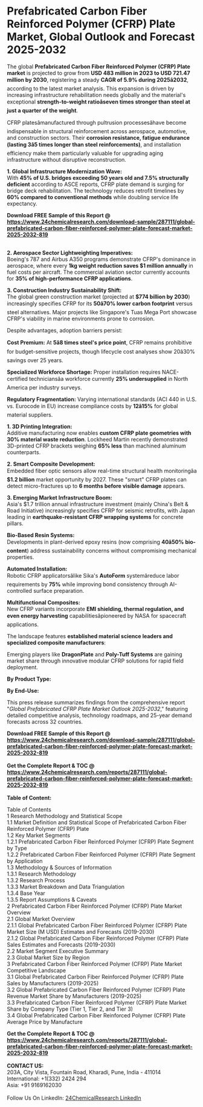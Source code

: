 <h1>Prefabricated Carbon Fiber Reinforced Polymer (CFRP) Plate Market, Global Outlook and Forecast 2025-2032</h1><p>The global <strong>Prefabricated Carbon Fiber Reinforced Polymer (CFRP) Plate market</strong> is projected to grow from <strong>USD 483 million in 2023 to USD 721.47 million by 2030</strong>, registering a steady <strong>CAGR of 5.9% during 2025â2032</strong>, according to the latest market analysis. This expansion is driven by increasing infrastructure rehabilitation needs globally and the material's exceptional <strong>strength-to-weight ratioâseven times stronger than steel at just a quarter of the weight</strong>.</p><p>CFRP platesâmanufactured through pultrusion processesâhave become indispensable in structural reinforcement across aerospace, automotive, and construction sectors. Their <strong>corrosion resistance, fatigue endurance (lasting 3â5 times longer than steel reinforcements)</strong>, and installation efficiency make them particularly valuable for upgrading aging infrastructure without disruptive reconstruction.</p><p><strong>1. Global Infrastructure Modernization Wave:</strong><br> 
With <strong>45% of U.S. bridges exceeding 50 years old and 7.5% structurally deficient</strong> according to ASCE reports, CFRP plate demand is surging for bridge deck rehabilitation. The technology reduces retrofit timelines by <strong>60% compared to conventional methods</strong> while doubling service life expectancy.</p><div><b>Download FREE Sample of this Report @ 
            <a href="https://www.24chemicalresearch.com/download-sample/287111/global-prefabricated-carbon-fiber-reinforced-polymer-plate-forecast-market-2025-2032-819">
            https://www.24chemicalresearch.com/download-sample/287111/global-prefabricated-carbon-fiber-reinforced-polymer-plate-forecast-market-2025-2032-819</a></b></div><br><p><strong>2. Aerospace Sector Lightweighting Imperatives:</strong><br>
Boeing's 787 and Airbus A350 programs demonstrate CFRP's dominance in aerospace, where every <strong>1kg weight reduction saves $1 million annually</strong> in fuel costs per aircraft. The commercial aviation sector currently accounts for <strong>35% of high-performance CFRP applications</strong>.</p><p><strong>3. Construction Industry Sustainability Shift:</strong><br> 
The global green construction market (projected at <strong>$774 billion by 2030</strong>) increasingly specifies CFRP for its <strong>50â70% lower carbon footprint</strong> versus steel alternatives. Major projects like Singapore's Tuas Mega Port showcase CFRP's viability in marine environments prone to corrosion.</p><p>Despite advantages, adoption barriers persist:</p><p><strong>Cost Premium:</strong> At <strong>5â8 times steel's price point</strong>, CFRP remains prohibitive for budget-sensitive projects, though lifecycle cost analyses show 20â30% savings over 25 years.</p><p><strong>Specialized Workforce Shortage:</strong> Proper installation requires NACE-certified techniciansâa workforce currently <strong>25% undersupplied</strong> in North America per industry surveys.</p><p><strong>Regulatory Fragmentation:</strong> Varying international standards (ACI 440 in U.S. vs. Eurocode in EU) increase compliance costs by <strong>12â15%</strong> for global material suppliers.</p><p><strong>1. 3D Printing Integration:</strong><br> 
Additive manufacturing now enables <strong>custom CFRP plate geometries with 30% material waste reduction</strong>. Lockheed Martin recently demonstrated 3D-printed CFRP brackets weighing <strong>65% less</strong> than machined aluminum counterparts.</p><p><strong>2. Smart Composite Development:</strong><br>
Embedded fiber optic sensors allow real-time structural health monitoringâa <strong>$1.2 billion</strong> market opportunity by 2027. These "smart" CFRP plates can detect micro-fractures up to <strong>6 months before visible damage</strong> appears.</p><p><strong>3. Emerging Market Infrastructure Boom:</strong><br> 
Asia's $1.7 trillion annual infrastructure investment (mainly China's Belt &amp; Road Initiative) increasingly specifies CFRP for seismic retrofits, with Japan leading in <strong>earthquake-resistant CFRP wrapping systems</strong> for concrete pillars.</p><p><strong>Bio-Based Resin Systems:</strong><br>
	Developments in plant-derived epoxy resins (now comprising <strong>40â50% bio-content</strong>) address sustainability concerns without compromising mechanical properties.</p><p><strong>Automated Installation:</strong><br>
	Robotic CFRP applicatorsâlike Sika's <strong>AutoForm</strong> systemâreduce labor requirements by <strong>75%</strong> while improving bond consistency through AI-controlled surface preparation.</p><p><strong>Multifunctional Composites:</strong><br>
	New CFRP variants incorporate <strong>EMI shielding, thermal regulation, and even energy harvesting</strong> capabilitiesâpioneered by NASA for spacecraft applications.</p><p>The landscape features <strong>established material science leaders and specialized composite manufacturers</strong>:</p><p>Emerging players like <strong>DragonPlate</strong> and <strong>Poly-Tuff Systems</strong> are gaining market share through innovative modular CFRP solutions for rapid field deployment.</p><p><strong>By Product Type:</strong></p><p><strong>By End-Use:</strong></p><p>This press release summarizes findings from the comprehensive report "<em>Global Prefabricated CFRP Plate Market Outlook 2025-2032</em>," featuring detailed competitive analysis, technology roadmaps, and 25-year demand forecasts across 32 countries.</p><div><b>Download FREE Sample of this Report @ 
            <a href="https://www.24chemicalresearch.com/download-sample/287111/global-prefabricated-carbon-fiber-reinforced-polymer-plate-forecast-market-2025-2032-819">
            https://www.24chemicalresearch.com/download-sample/287111/global-prefabricated-carbon-fiber-reinforced-polymer-plate-forecast-market-2025-2032-819</a></b></div><br><div><b>Get the Complete Report & TOC @ 
            <a href="https://www.24chemicalresearch.com/reports/287111/global-prefabricated-carbon-fiber-reinforced-polymer-plate-forecast-market-2025-2032-819">
            https://www.24chemicalresearch.com/reports/287111/global-prefabricated-carbon-fiber-reinforced-polymer-plate-forecast-market-2025-2032-819</a></b></div><br>
            <b>Table of Content:</b><p>Table of Contents<br />
1 Research Methodology and Statistical Scope<br />
1.1 Market Definition and Statistical Scope of Prefabricated Carbon Fiber Reinforced Polymer (CFRP) Plate<br />
1.2 Key Market Segments<br />
1.2.1 Prefabricated Carbon Fiber Reinforced Polymer (CFRP) Plate Segment by Type<br />
1.2.2 Prefabricated Carbon Fiber Reinforced Polymer (CFRP) Plate Segment by Application<br />
1.3 Methodology & Sources of Information<br />
1.3.1 Research Methodology<br />
1.3.2 Research Process<br />
1.3.3 Market Breakdown and Data Triangulation<br />
1.3.4 Base Year<br />
1.3.5 Report Assumptions & Caveats<br />
2 Prefabricated Carbon Fiber Reinforced Polymer (CFRP) Plate Market Overview<br />
2.1 Global Market Overview<br />
2.1.1 Global Prefabricated Carbon Fiber Reinforced Polymer (CFRP) Plate Market Size (M USD) Estimates and Forecasts (2019-2030)<br />
2.1.2 Global Prefabricated Carbon Fiber Reinforced Polymer (CFRP) Plate Sales Estimates and Forecasts (2019-2030)<br />
2.2 Market Segment Executive Summary<br />
2.3 Global Market Size by Region<br />
3 Prefabricated Carbon Fiber Reinforced Polymer (CFRP) Plate Market Competitive Landscape<br />
3.1 Global Prefabricated Carbon Fiber Reinforced Polymer (CFRP) Plate Sales by Manufacturers (2019-2025)<br />
3.2 Global Prefabricated Carbon Fiber Reinforced Polymer (CFRP) Plate Revenue Market Share by Manufacturers (2019-2025)<br />
3.3 Prefabricated Carbon Fiber Reinforced Polymer (CFRP) Plate Market Share by Company Type (Tier 1, Tier 2, and Tier 3)<br />
3.4 Global Prefabricated Carbon Fiber Reinforced Polymer (CFRP) Plate Average Price by Manufacture</p><div><b>Get the Complete Report & TOC @ 
            <a href="https://www.24chemicalresearch.com/reports/287111/global-prefabricated-carbon-fiber-reinforced-polymer-plate-forecast-market-2025-2032-819">
            https://www.24chemicalresearch.com/reports/287111/global-prefabricated-carbon-fiber-reinforced-polymer-plate-forecast-market-2025-2032-819</a></b></div><br><b>CONTACT US:</b><br>
            203A, City Vista, Fountain Road, Kharadi, Pune, India - 411014<br>
            International: +1(332) 2424 294<br>
            Asia: +91 9169162030 <br><br>
            Follow Us On LinkedIn: <a href="https://www.linkedin.com/company/24chemicalresearch/">24ChemicalResearch LinkedIn</a>